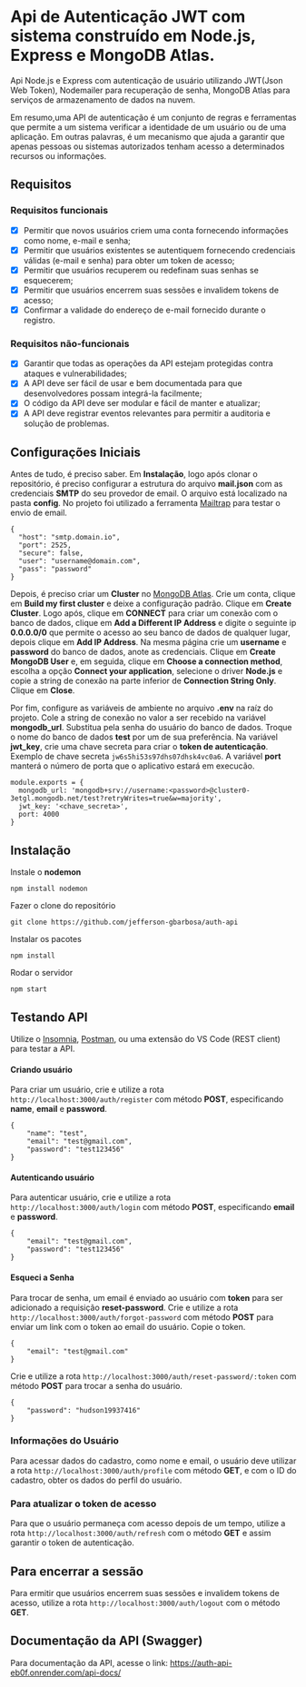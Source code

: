 # Api de Autenticação JWT com sistema construído em Node.js, Express e MongoDB Atlas.

Api Node.js e Express com autenticação de usuário utilizando JWT(Json Web Token), Nodemailer para recuperação de senha, MongoDB Atlas para serviços de armazenamento de dados na nuvem.

Em resumo,uma API de autenticação é um conjunto de regras e ferramentas que permite a um sistema verificar a identidade de um usuário ou de uma aplicação. Em outras palavras, é um mecanismo que ajuda a garantir que apenas pessoas ou sistemas autorizados tenham acesso a determinados recursos ou informações.

## Requisitos

### Requisitos funcionais

- [x] Permitir que novos usuários criem uma conta fornecendo informações como nome, e-mail e senha;
- [x] Permitir que usuários existentes se autentiquem fornecendo credenciais válidas (e-mail e senha) para obter um token de acesso;
- [x] Permitir que usuários recuperem ou redefinam suas senhas se esquecerem;
- [x] Permitir que usuários encerrem suas sessões e invalidem tokens de acesso;
- [x] Confirmar a validade do endereço de e-mail fornecido durante o registro.

### Requisitos não-funcionais

- [x] Garantir que todas as operações da API estejam protegidas contra ataques e vulnerabilidades;
- [x] A API deve ser fácil de usar e bem documentada para que desenvolvedores possam integrá-la facilmente;
- [x] O código da API deve ser modular e fácil de manter e atualizar;
- [x] A API deve registrar eventos relevantes para permitir a auditoria e solução de problemas.

## Configurações Iniciais

Antes de tudo, é preciso saber. Em **Instalação**, logo após clonar o repositório, é preciso configurar a estrutura do arquivo **mail.json** com as credenciais **SMTP** do seu provedor de email. O arquivo está localizado na pasta **config**. No projeto foi utilizado a ferramenta [Mailtrap](https://mailtrap.io/) para testar o envio de email.

```
{
  "host": "smtp.domain.io",
  "port": 2525,
  "secure": false,
  "user": "username@domain.com",
  "pass": "password"
}
```

Depois, é preciso criar um **Cluster** no [MongoDB Atlas](https://www.mongodb.com/cloud/atlas). Crie um conta, clique em **Build my first cluster** e deixe a configuração padrão. Clique em **Create Cluster**. Logo após, clique em **CONNECT** para criar um conexão com o banco de dados, clique em **Add a Different IP Address** e digite o seguinte ip **0.0.0.0/0** que permite o acesso ao seu banco de dados de qualquer lugar, depois clique em __Add IP Address__. Na mesma página crie um **username** e **password** do banco de dados, anote as credenciais. Clique em **Create MongoDB User** e, em seguida, clique em **Choose a connection method**, escolha a opção **Connect your application**, selecione o driver **Node.js** e copie a string de conexão na parte inferior de **Connection String Only**. Clique em **Close**. 

Por fim, configure as variáveis de ambiente no arquivo **.env** na raíz do projeto. Cole a string de conexão no valor a ser recebido na variável **mongodb_url**. Substitua **<password>** pela senha do usuário do banco de dados. Troque o nome do banco de dados **test** por um de sua preferência. Na variável **jwt_key**, crie uma chave secreta para criar o **token de autenticação**. Exemplo de chave secreta ```jw6s5hi53s97dhs07dhsk4vc0a6```. A variável **port** manterá o número de porta que o aplicativo estará em execucão.

```
module.exports = {
  mongodb_url: 'mongodb+srv://username:<password>@cluster0-3etgl.mongodb.net/test?retryWrites=true&w=majority',
  jwt_key: '<chave_secreta>',
  port: 4000
}
```

## Instalação

Instale o **nodemon** 

```
npm install nodemon
```

Fazer o clone do repositório

```
git clone https://github.com/jefferson-gbarbosa/auth-api
```

Instalar os pacotes

```
npm install 
```

Rodar o servidor

```
npm start
```

## Testando API

Utilize o [Insomnia](https://insomnia.rest/), [Postman](https://www.postman.com/), ou uma extensão do VS Code (REST client) para testar a API.

#### Criando usuário

Para criar um usuário, crie e utilize a rota ```http://localhost:3000/auth/register``` com método **POST**, especificando **name**, **email** e **password**.

```
{
	"name": "test",
	"email": "test@gmail.com",
	"password": "test123456"
}
```

#### Autenticando usuário

Para autenticar usuário, crie e utilize a rota ```http://localhost:3000/auth/login``` com método **POST**, especificando **email** e **password**. 

```
{
	"email": "test@gmail.com",
	"password": "test123456"
}
```


#### Esqueci a Senha

Para trocar de senha, um email é enviado ao usuário com **token** para ser adicionado a requisição **reset-password**. Crie e utilize a rota ```http://localhost:3000/auth/forgot-password``` com método **POST** para enviar um link com o token ao email do usuário. Copie o token.

```
{
	"email": "test@gmail.com"
}
```

Crie e utilize a rota ```http://localhost:3000/auth/reset-password/:token``` com método **POST** para trocar a senha do usuário. 

```
{
	"password": "hudson19937416"
}
```

### Informações do Usuário

Para acessar dados do cadastro, como nome e email, o usuário deve utilizar a rota ```http://localhost:3000/auth/profile``` com método **GET**, e com o ID do cadastro, obter os dados do perfil do usuário.

### Para atualizar o token de acesso

Para que o usuário permaneça com acesso depois de um tempo, utilize a rota ```http://localhost:3000/auth/refresh``` com o método **GET** e assim garantir o token de autenticação.

## Para encerrar a sessão

Para ermitir que usuários encerrem suas sessões e invalidem tokens de acesso, utilize a rota ```http://localhost:3000/auth/logout``` com o método **GET**.


## Documentação da API (Swagger)

Para documentação da API, acesse o link: https://auth-api-eb0f.onrender.com/api-docs/
